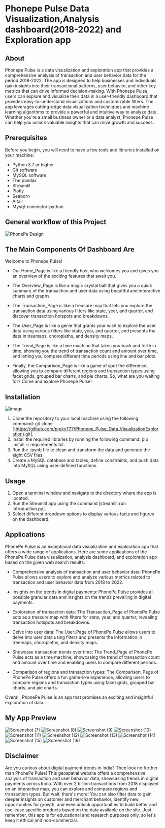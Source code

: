 # Phonepe Pulse Data Visualization,Analysis dashboard(2018-2022) and Exploration app

## About
Phonepe Pulse is a data visualization and exploration app that provides a comprehensive analysis of transaction and user behavior data for the period 2018-2022. The app is designed to help businesses and individuals gain insights into their transactional patterns, user behavior, and other key metrics that can drive informed decision-making. With Phonepe Pulse, users can explore and visualize their data in a user-friendly dashboard that provides easy-to-understand visualizations and customizable filters. The app leverages cutting-edge data visualization techniques and machine learning algorithms to provide a powerful and intuitive way to analyze data. Whether you're a small business owner or a data analyst, Phonepe Pulse can help you unlock valuable insights that can drive growth and success.

## Prerequisites
Before you begin, you will need to have a few tools and libraries installed on your machine:
* Python 3.7 or higher
* Git software
* MySQL software
* The pandas
* Streamlit
* Plotly
* Seaborn
* Altair
* Mysql-connector-python.

## General workflow of this Project
![PhonePe Design](https://github.com/pnraj/Projects/assets/29162796/b97ce7b9-634a-4612-bef7-77369b4a89c6)

## The Main Components Of Dashboard Are
Welcome to Phonepe Pulse!

* Our Home_Page is like a friendly host who welcomes you and gives you an overview of the exciting features that await you.

* The Overview_Page is like a magic crystal ball that gives you a quick summary of the transaction and user data using beautiful and interactive charts and graphs.

* The Transaction_Page is like a treasure map that lets you explore the transaction data using various filters like state, year, and quarter, and discover transaction hotspots and breakdowns.

* The User_Page is like a genie that grants your wish to explore the user data using various filters like state, year, and quarter, and presents the data in treemaps, choropleths, and density maps.

* The Trend_Page is like a time machine that takes you back and forth in time, showing you the trend of transaction count and amount over time, and letting you compare different time periods using line and bar plots.

* Finally, the Comparison_Page is like a game of spot the difference, allowing you to compare different regions and transaction types using facet grids, grouped bar charts, and pie charts. So, what are you waiting for? Come and explore Phonepe Pulse!

## Installation                                                                             
![image](https://user-images.githubusercontent.com/123791884/236590572-4eb3f26c-5ed4-49f3-9277-e53e02e2c6e4.png)

1. Clone the repository to your local machine using the following command: git clone [(https://github.com/preky777/Phonepe_Pulse_Data_VisualizationExploration).git].
2. Install the required libraries by running the following command: pip install -r requirements.txt.
3. Run the .ipynb file to clean and transform the data and generate the eight CSV files.
4. Create a MySQL database and tables, define constraints, and push data into MySQL using user-defined functions.

## Usage
1. Open a terminal window and navigate to the directory where the app is located.
2. Run the Streamlit app using the command [streamlit run Introduction.py].
3. Select different dropdown options to display various facts and figures on the dashboard.
     
## Applications

PhonePe Pulse is an exceptional data visualization and exploration app that offers a wide range of applications. Here are some applications of the PhonePe Pulse data visualization, analysis dashboard, and exploration app based on the given web search results:

* Comprehensive analysis of transaction and user behavior data: PhonePe Pulse allows users to explore and analyze various metrics related to transaction and user behavior data from 2018 to 2022.

* Insights on the trends in digital payments: PhonePe Pulse provides all possible granular data and insights on the trends prevailing in digital payments.

* Exploration of transaction data: The Transaction_Page of PhonePe Pulse acts as a treasure map with filters for state, year, and quarter, revealing transaction hotspots and breakdowns.

* Delve into user data: The User_Page of PhonePe Pulse allows users to delve into user data using filters and presents the information in treemaps, choropleths, and density maps.

* Showcase transaction trends over time: The Trend_Page of PhonePe Pulse acts as a time machine, showcasing the trend of transaction count and amount over time and enabling users to compare different periods.

* Comparison of regions and transaction types: The Comparison_Page of PhonePe Pulse offers a fun game-like experience, allowing users to compare regions and transaction types using facet grids, grouped bar charts, and pie charts.

Overall, PhonePe Pulse is an app that promises an exciting and insightful exploration of data.

## My App Preview
![Screenshot (7)](https://github.com/preky777/Phonepe_Pulse_Data_VisualizationExploration/assets/107749942/4560fde1-21c6-4fbd-aa56-b24fe5984314)
![Screenshot (8)](https://github.com/preky777/Phonepe_Pulse_Data_VisualizationExploration/assets/107749942/37ca66e8-8535-4370-8402-e39ac2249c13)
![Screenshot (9)](https://github.com/preky777/Phonepe_Pulse_Data_VisualizationExploration/assets/107749942/e56fc566-3a7a-42ba-9378-17327b76644b)
![Screenshot (10)](https://github.com/preky777/Phonepe_Pulse_Data_VisualizationExploration/assets/107749942/a6ce2baf-279a-450d-9930-34e26c7d66b2)
![Screenshot (11)](https://github.com/preky777/Phonepe_Pulse_Data_VisualizationExploration/assets/107749942/52f8d342-6e59-4543-8ecf-102dc3d9c698)
![Screenshot (12)](https://github.com/preky777/Phonepe_Pulse_Data_VisualizationExploration/assets/107749942/7661feab-dd29-4525-aa59-9b09b52bc2bb)
![Screenshot (13)](https://github.com/preky777/Phonepe_Pulse_Data_VisualizationExploration/assets/107749942/ee07aa70-cb06-4508-a1f5-e59ea0105954)
![Screenshot (14)](https://github.com/preky777/Phonepe_Pulse_Data_VisualizationExploration/assets/107749942/ebfda4de-2772-4f49-a695-72e00104c211)
![Screenshot (15)](https://github.com/preky777/Phonepe_Pulse_Data_VisualizationExploration/assets/107749942/7301cf3a-8fbb-40ec-b3db-c15be800d1da)
![Screenshot (16)](https://github.com/preky777/Phonepe_Pulse_Data_VisualizationExploration/assets/107749942/5f39cd0a-7d0d-4a85-8adb-eca9860088d7)   

## Disclaimer
Are you curious about digital payment trends in India? Then look no further than PhonePe Pulse! This geospatial website offers a comprehensive analysis of transaction and user behavior data, showcasing trends in digital payments across India. With over 2 billion transactions from 2018 displayed on an interactive map, you can explore and compare regions and transaction types. But wait, there's more! You can also filter data to gain deeper insights on customer and merchant behavior, identify new opportunities for growth, and even unlock opportunities to build better and use-case specific products based on the data available on the site. Just remember, this app is for educational and research purposes only, so let's keep it ethical and non-commercial.
